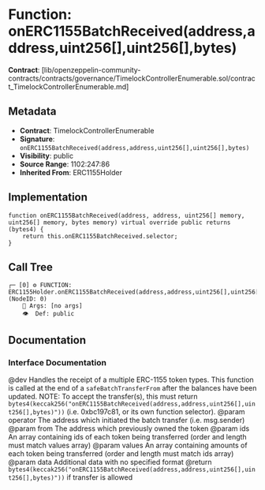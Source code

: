 # Function: onERC1155BatchReceived(address,address,uint256[],uint256[],bytes)

**Contract**: [lib/openzeppelin-community-contracts/contracts/governance/TimelockControllerEnumerable.sol/contract_TimelockControllerEnumerable.md]

## Metadata

- **Contract**: TimelockControllerEnumerable
- **Signature**: `onERC1155BatchReceived(address,address,uint256[],uint256[],bytes)`
- **Visibility**: public
- **Source Range**: 1102:247:86
- **Inherited From**: ERC1155Holder

## Implementation

```solidity
function onERC1155BatchReceived(address, address, uint256[] memory, uint256[] memory, bytes memory) virtual override public returns (bytes4) {
    return this.onERC1155BatchReceived.selector;
}
```

## Call Tree

```
┌─ [0] ⚙️ FUNCTION: ERC1155Holder.onERC1155BatchReceived(address,address,uint256[],uint256[],bytes) (NodeID: 0)
    💬 Args: [no args]
    👁️  Def: public
```

## Documentation

### Interface Documentation

 @dev Handles the receipt of a multiple ERC-1155 token types. This function
 is called at the end of a `safeBatchTransferFrom` after the balances have
 been updated.
 NOTE: To accept the transfer(s), this must return
 `bytes4(keccak256("onERC1155BatchReceived(address,address,uint256[],uint256[],bytes)"))`
 (i.e. 0xbc197c81, or its own function selector).
 @param operator The address which initiated the batch transfer (i.e. msg.sender)
 @param from The address which previously owned the token
 @param ids An array containing ids of each token being transferred (order and length must match values array)
 @param values An array containing amounts of each token being transferred (order and length must match ids array)
 @param data Additional data with no specified format
 @return `bytes4(keccak256("onERC1155BatchReceived(address,address,uint256[],uint256[],bytes)"))` if transfer is allowed
